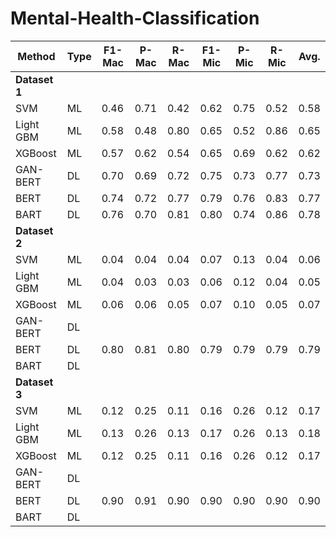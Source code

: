 # Mental-Health-Classification

| Method      | Type | F1-Mac | P-Mac | R-Mac | F1-Mic | P-Mic | R-Mic | Avg.   |
|-------------|------|--------|-------|-------|--------|-------|-------|--------|
| **Dataset 1**                                                                                   |
| SVM         | ML   | 0.46   | 0.71  | 0.42  | 0.62   | 0.75  | 0.52  | 0.58   |
| Light GBM   | ML   | 0.58   | 0.48  | 0.80  | 0.65   | 0.52  | 0.86  | 0.65   |
| XGBoost     | ML   | 0.57   | 0.62  | 0.54  | 0.65   | 0.69  | 0.62  | 0.62   |
| GAN-BERT    | DL   | 0.70   | 0.69  | 0.72  | 0.75   | 0.73  | 0.77  | 0.73   |
| BERT        | DL   | 0.74   | 0.72  | 0.77  | 0.79   | 0.76  | 0.83  | 0.77   |
| BART        | DL   | 0.76   | 0.70  | 0.81  | 0.80   | 0.74  | 0.86  | 0.78   |
| **Dataset 2**                                                                                   |
| SVM         | ML   | 0.04   | 0.04  | 0.04  | 0.07   | 0.13  | 0.04  | 0.06   |
| Light GBM   | ML   | 0.04   | 0.03  | 0.03  | 0.06   | 0.12  | 0.04  | 0.05   |
| XGBoost     | ML   | 0.06   | 0.06  | 0.05  | 0.07   | 0.10  | 0.05  | 0.07   |
| GAN-BERT    | DL   |        |       |       |        |       |       |        |
| BERT        | DL   | 0.80   | 0.81  | 0.80  | 0.79   | 0.79  | 0.79  | 0.79   |
| BART        | DL   |        |       |       |        |       |       |        |
| **Dataset 3**                                                                                   |
| SVM         | ML   | 0.12   | 0.25  | 0.11  | 0.16   | 0.26  | 0.12  | 0.17   |
| Light GBM   | ML   | 0.13   | 0.26  | 0.13  | 0.17   | 0.26  | 0.13  | 0.18   |
| XGBoost     | ML   | 0.12   | 0.25  | 0.11  | 0.16   | 0.26  | 0.12  | 0.17   |
| GAN-BERT    | DL   |        |       |       |        |       |       |        |
| BERT        | DL   | 0.90   | 0.91  | 0.90  | 0.90   | 0.90  | 0.90  | 0.90   |
| BART        | DL   |        |       |       |        |       |       |        |
